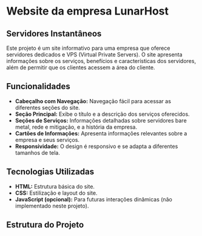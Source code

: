 # Website da empresa LunarHost

## Servidores Instantâneos

Este projeto é um site informativo para uma empresa que oferece servidores dedicados e VPS (Virtual Private Servers). O site apresenta informações sobre os serviços, benefícios e características dos servidores, além de permitir que os clientes acessem a área do cliente.

## Funcionalidades

- **Cabeçalho com Navegação:** Navegação fácil para acessar as diferentes seções do site.
- **Seção Principal:** Exibe o título e a descrição dos serviços oferecidos.
- **Seções de Serviços:** Informações detalhadas sobre servidores bare metal, rede e mitigação, e a história da empresa.
- **Cartões de Informações:** Apresenta informações relevantes sobre a empresa e seus serviços.
- **Responsividade:** O design é responsivo e se adapta a diferentes tamanhos de tela.

## Tecnologias Utilizadas

- **HTML:** Estrutura básica do site.
- **CSS:** Estilização e layout do site.
- **JavaScript (opcional):** Para futuras interações dinâmicas (não implementado neste projeto).

## Estrutura do Projeto

